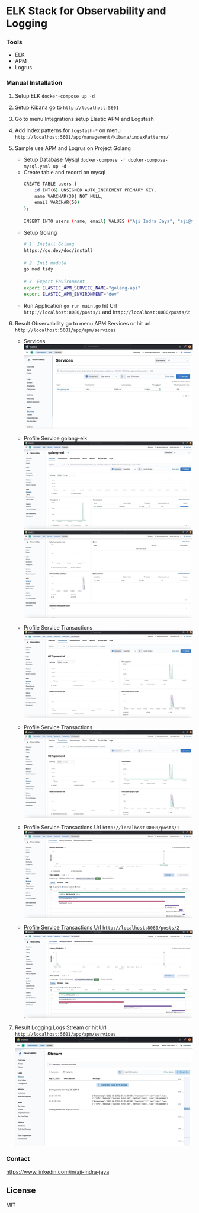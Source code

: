 # ELK Stack for Observability and Logging

### Tools
- ELK
- APM
- Logrus

### Manual Installation 
1. Setup ELK ```docker-compose up -d```

2. Setup Kibana go to ```http://localhost:5601```

3. Go to menu Integrations setup Elastic APM and Logstash

4. Add Index patterns for ```logstash-*``` on menu ```http://localhost:5601/app/management/kibana/indexPatterns/```

5. Sample use APM and Logrus on Project Golang
    - Setup Database Mysql ```docker-compose -f dcoker-compose-mysql.yaml up -d```
    - Create table and record on mysql
        ```sh
        CREATE TABLE users (
            id INT(6) UNSIGNED AUTO_INCREMENT PRIMARY KEY,
            name VARCHAR(30) NOT NULL,
            email VARCHAR(50)
        );

        INSERT INTO users (name, email) VALUES ("Aji Indra Jaya", "aji@mail.local");
        ```
    - Setup Golang
        ```sh
        # 1. Install Golang
        https://go.dev/doc/install

        # 2. Init module
        go mod tidy

        # 3. Export Environment
        export ELASTIC_APM_SERVICE_NAME="golang-api"
    	export ELASTIC_APM_ENVIRONMENT="dev"
        ```
    - Run Application ```go run main.go``` hit Url ```http://localhost:8080/posts/1``` and ```http://localhost:8080/posts/2```

6. Result Observability go to menu APM Services or hit url ```http://localhost:5601/app/apm/services```
    - Services
        ![Alt text](images/services.jpeg "Services")

    - Profile Service golang-elk 
        ![Alt text](images/profile-service-1.jpeg "profile-service-1")
        ![Alt text](images/profile-service-2.jpeg "profile-service-2")

    - Profile Service Transactions
        ![Alt text](images/profile-service-transactions.jpeg "profile-service-transactions")

    - Profile Service Transactions
        ![Alt text](images/profile-service-transactions.jpeg "profile-service-transactions")

    - Profile Service Transactions Url ```http://localhost:8080/posts/1```
        ![Alt text](images/profile-service-endpoint-1.jpeg "profile-service-endpoint-1")

    - Profile Service Transactions Url ```http://localhost:8080/posts/2```
        ![Alt text](images/profile-service-endpoint-2.jpeg "profile-service-endpoint-2")

7. Result Logging Logs Stream or hit Url ```http://localhost:5601/app/apm/services```
    ![Alt text](images/logging.jpeg "Logging")


### Contact
https://www.linkedin.com/in/aji-indra-jaya

License
----

MIT